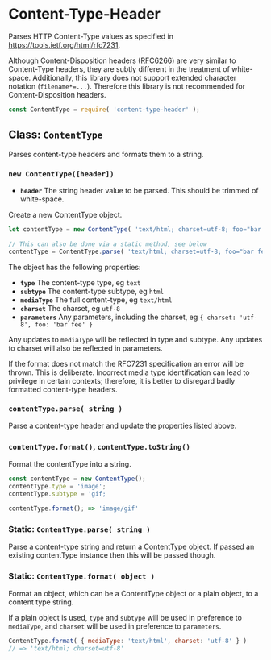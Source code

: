 # Content-Type-Header

Parses HTTP Content-Type values as specified in https://tools.ietf.org/html/rfc7231.

Although Content-Disposition headers ([RFC6266](https://tools.ietf.org/html/rfc6266)) are very similar to Content-Type headers, they are subtly different in the treatment of white-space.  Additionally, this library does not support extended character notation (`filename*=...`). Therefore this library is not recommended for Content-Disposition headers.

```js
const ContentType = require( 'content-type-header' );
```

## Class: `ContentType`

Parses content-type headers and formats them to a string. 

### `new ContentType([header])`

* **`header`** The string header value to be parsed.  This should be trimmed of white-space.

Create a new ContentType object.

```js
let contentType = new ContentType( 'text/html; charset=utf-8; foo="bar fee"' );

// This can also be done via a static method, see below 
contentType = ContentType.parse( 'text/html; charset=utf-8; foo="bar fee"' );
```

The object has the following properties:

* **`type`** The content-type type, eg `text`
* **`subtype`** The content-type subtype, eg `html`
* **`mediaType`** The full content-type, eg `text/html`
* **`charset`** The charset, eg `utf-8`
* **`parameters`** Any parameters, including the charset, eg `{ charset: 'utf-8', foo: 'bar fee' }`

Any updates to `mediaType` will be reflected in type and subtype.  Any updates to charset will also be reflected in parameters.

If the format does not match the RFC7231 specification an error will be thrown.  This is deliberate.  Incorrect media type identification can lead to privilege in certain contexts; therefore, it is better to disregard badly formatted content-type headers.

### `contentType.parse( string )`

Parse a content-type header and update the properties listed above.

### `contentType.format()`, `contentType.toString()`

Format the contentType into a string.

```js
const contentType = new ContentType();
contentType.type = 'image';
contentType.subtype = 'gif;

contentType.format(); => 'image/gif'
```

### Static: `ContentType.parse( string )`

Parse a content-type string and return a ContentType object.  If passed an existing contentType instance then this will be passed though.

### Static: `ContentType.format( object )`

Format an object, which can be a ContentType object or a plain object, to a content type string.

If a plain object is used, `type` and `subtype` will be used in preference to `mediaType`, and `charset` will be used in preference to `parameters`.

```js
ContentType.format( { mediaType: 'text/html', charset: 'utf-8' } )
// => 'text/html; charset=utf-8'
```
